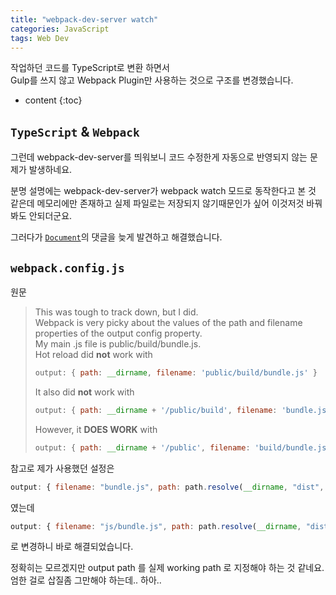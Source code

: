 ```yaml
---
title: "webpack-dev-server watch"
categories: JavaScript
tags: Web Dev
---
```


작업하던 코드를 TypeScript로 변환 하면서  
Gulp를 쓰지 않고 Webpack Plugin만 사용하는 것으로 구조를 변경했습니다.

* content
{:toc}

## `TypeScript` & `Webpack`
그런데 webpack-dev-server를 띄워보니
코드 수정한게 자동으로 반영되지 않는 문제가 발생하네요.

분명 설명에는 webpack-dev-server가 webpack watch 모드로 동작한다고 본 것 같은데
메모리에만 존재하고 실제 파일로는 저장되지 않기때문인가 싶어 이것저것 바꿔봐도 안되더군요.

그러다가 [`Document`](https://webpack.github.io/docs/webpack-dev-server.html)의 댓글을 늦게 발견하고 해결했습니다.

## `webpack.config.js`
원문
>This was tough to track down, but I did.  
>Webpack is very picky about the values of the path and filename properties of the output config property.  
>My main .js file is public/build/bundle.js.  
>Hot reload did **not** work with 
>```js
>output: { path: __dirname, filename: 'public/build/bundle.js' }
>```
>It also did **not** work with 
>```js
>output: { path: __dirname + '/public/build', filename: 'bundle.js' }
>```
>However, it **DOES WORK** with 
>```js
>output: { path: __dirname + '/public', filename: 'build/bundle.js' }
>```


참고로 제가 사용했던 설정은
```js
output: { filename: "bundle.js", path: path.resolve(__dirname, "dist", "js") }
```
였는데
```js
output: { filename: "js/bundle.js", path: path.resolve(__dirname, "dist") }
```
로 변경하니 바로 해결되었습니다.

정확히는 모르겠지만 output path 를 실제 working path 로 지정해야 하는 것 같네요.  
엄한 걸로 삽질좀 그만해야 하는데.. 하아..
